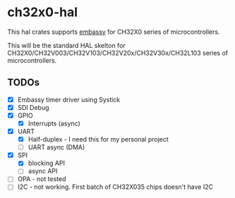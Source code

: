 # ch32x0-hal

This hal crates supports [embassy](https://github.com/embassy-rs/embassy) for CH32X0 series of microcontrollers.

This will be the standard HAL skelton for CH32X0/CH32V003/CH32V103/CH32V20x/CH32V30x/CH32L103 series of microcontrollers.

## TODOs

- [x] Embassy timer driver using Systick
- [x] SDI Debug
- [x] GPIO
  - [x] Interrupts (async)
- [x] UART
  - [x] Half-duplex - I need this for my personal project
  - [ ] UART async (DMA)
- [x] SPI
  - [x] blocking API
  - [ ] async API
- [ ] OPA - not tested
- [ ] I2C - not working. First batch of CH32X035 chips doesn't have I2C
